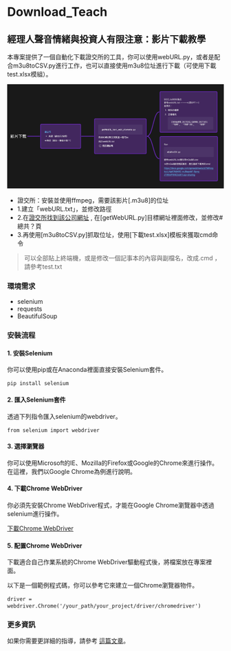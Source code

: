 # Download_Teach
## 經理人聲音情緒與投資人有限注意：影片下載教學

本專案提供了一個自動化下載證交所的工具，你可以使用webURL.py，或者是配合m3u8toCSV.py進行工作，也可以直接使用m3u8位址進行下載（可使用下載test.xlsx模組）。

![image](https://github.com/t109ab0014/Download_Teach/blob/main/%E6%B5%81%E7%A8%8B.jpg)

- 證交所：安裝並使用ffmpeg，需要該影片[.m3u8]的位址
- 1.建立「webURL.txt」，並修改路徑
- 2.在[證交所找到該公司網址](https://webpro.twse.com.tw/WebPortal/search/investor/?searchPageUrl=%2FWebPortal%2Fsearch%2Finvestor%2F&keyword=%E6%96%B0%E5%85%89%E9%87%91&eventDateFrom=&eventDateTo=&topCategoryId=&subCategoryId=&industryCode=&market=&speaker=&description=&order=eventDate&queryType=normal) , 在[getWebURL.py]目標網址裡面修改，並修改#總共？頁
- 3.再使用[m3u8toCSV.py]抓取位址，使用[下載test.xlsx]模板來獲取cmd命令
> 可以全部貼上終端機，或是修改一個記事本的內容與副檔名，改成.cmd ，請參考test.txt

### 環境需求
- selenium
- requests
- BeautifulSoup

### 安裝流程

#### 1. 安裝Selenium
你可以使用pip或在Anaconda裡面直接安裝Selenium套件。

```
pip install selenium
```

#### 2. 匯入Selenium套件
透過下列指令匯入selenium的webdriver。

```
from selenium import webdriver
```

#### 3. 選擇瀏覽器
你可以使用Microsoft的IE、Mozilla的Firefox或Google的Chrome來進行操作。在這裡，我們以Google Chrome為例進行說明。

#### 4. 下載Chrome WebDriver
你必須先安裝Chrome WebDriver程式，才能在Google Chrome瀏覽器中透過selenium進行操作。

[下載Chrome WebDriver](https://chromedriver.chromium.org/)

#### 5. 配置Chrome WebDriver
下載適合自己作業系統的Chrome WebDriver驅動程式後，將檔案放在專案裡面。

以下是一個範例程式碼，你可以參考它來建立一個Chrome瀏覽器物件。

```
driver = webdriver.Chrome('/your_path/your_project/driver/chromedriver')
```

### 更多資訊
如果你需要更詳細的指導，請參考 [這篇文章](https://medium.com/seaniap/%E7%94%A8python%E6%8E%A7%E5%88%B6chrome%E7%80%8F%E8%A6%BD%E5%99%A8-selenium%E5%88%9D%E9%AB%94%E9%A9%97-732929668ce3)。

